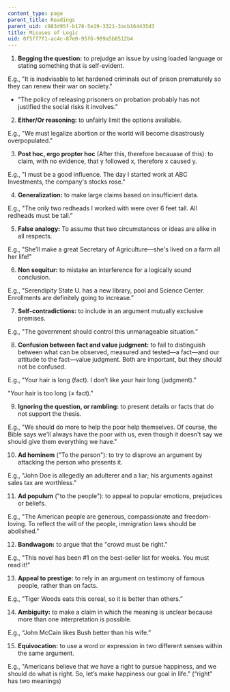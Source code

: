 ```yaml
---
content_type: page
parent_title: Readings
parent_uid: c983d95f-b178-5e19-3321-3acb164435d3
title: Misuses of Logic
uid: 0f5ff7f1-ac4c-87e0-95f6-909a5b8512b4
---
```


1.  **Begging the question:** to prejudge an issue by using loaded language or stating something that is self-evident.

E.g., "It is inadvisable to let hardened criminals out of prison prematurely so they can renew their war on society."

*   "The policy of releasing prisoners on probation probably has not justified the social risks it involves."

2.  **Either/Or reasoning:** to unfairly limit the options available.

E.g., "We must legalize abortion or the world will become disastrously overpopulated."

3.  **Post hoc, ergo propter hoc** (After this, therefore becauase of this): to claim, with no evidence, that y followed x, therefore x caused y.

E.g., "I must be a good influence. The day I started work at ABC Investments, the company's stocks rose."

4.  **Generalization:** to make large claims based on insufficient data.

E.g., "The only two redheads I worked with were over 6 feet tall. All redheads must be tall.”

5.  **False analogy:** To assume that two circumstances or ideas are alike in all respects.

E.g., "She’ll make a great Secretary of Agriculture—she's lived on a farm all her life!"

6.  **Non sequitur:** to mistake an interference for a logically sound conclusion.

E.g., "Serendipity State U. has a new library, pool and Science Center. Enrollments are definitely going to increase.”

7.  **Self-contradictions:** to include in an argument mutually exclusive premises.

E.g., "The government should control this unmanageable situation.”

8.  **Confusion between fact and value judgment:** to fail to distinguish between what can be observed, measured and tested—a fact—and our attitude to the fact—value judgment. Both are important, but they should not be confused.

E.g., "Your hair is long (fact). I don’t like your hair long (judgment).”

"Your hair is too long (≠ fact)."

9.  **Ignoring the question, or rambling:** to present details or facts that do not support the thesis.

E.g., "We should do more to help the poor help themselves. Of course, the Bible says we'll always have the poor with us, even though it doesn't say we should give them everything we have."

10.  **Ad hominem** ("To the person"): to try to disprove an argument by attacking the person who presents it.

E.g., "John Doe is allegedly an adulterer and a liar; his arguments against sales tax are worthless."

11.  **Ad populum** ("to the people"): to appeal to popular emotions, prejudices or beliefs.

E.g., "The American people are generous, compassionate and freedom-loving. To reflect the will of the people, immigration laws should be abolished."

12.  **Bandwagon:** to argue that the "crowd must be right."

E.g., "This novel has been #1 on the best-seller list for weeks. You must read it!”

13.  **Appeal to prestige:** to rely in an argument on testimony of famous people, rather than on facts.

E.g., "Tiger Woods eats this cereal, so it is better than others.”

14.  **Ambiguity:** to make a claim in which the meaning is unclear because more than one interpretation is possible.

E.g., “John McCain likes Bush better than his wife.”

15.  **Equivocation:** to use a word or expression in two different senses within the same argument.

E.g., "Americans believe that we have a right to pursue happiness, and we should do what is right. So, let’s make happiness our goal in life.” (“right” has two meanings)
